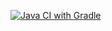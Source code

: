 [![Java CI with Gradle](https://github.com/Evgeny-Starikov/CashBackHacker/actions/workflows/gradle.yml/badge.svg?branch=JUnit4)](https://github.com/Evgeny-Starikov/CashBackHacker/actions/workflows/gradle.yml)
